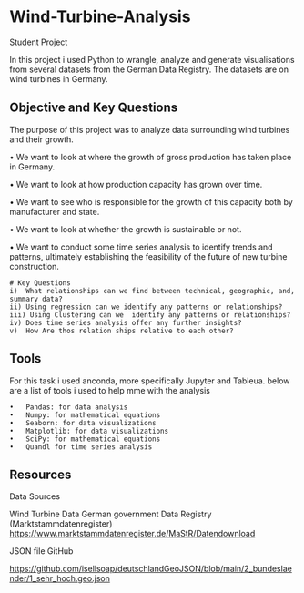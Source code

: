 # Wind-Turbine-Analysis
Student Project

In this project i used Python to wrangle, analyze and generate visualisations from several datasets from the German Data Registry.
The datasets are on wind turbines in Germany.


## Objective and Key Questions
The purpose of this project was to analyze data surrounding wind turbines and their growth.


•	We want to look at where the growth of gross production has taken place in Germany.

•	We want to look at how production capacity has grown over time.

•	We want to see who is responsible for the growth of this capacity both by manufacturer and state.

• We want to look at whether the growth is sustainable or not.

•	We want to conduct some time series analysis to identify trends and patterns, ultimately establishing the feasibility of the future of new turbine construction.
```
# Key Questions
i)	What relationships can we find between technical, geographic, and, summary data?
ii)	Using regression can we identify any patterns or relationships?
iii) Using Clustering can we  identify any patterns or relationships?
iv)	Does time series analysis offer any further insights?
v)	How Are thos relation ships relative to each other?
```
## Tools

For this task i used anconda, more specifically Jupyter and Tableua.
below are a list of tools i used to help mme with the analysis
```
•	Pandas: for data analysis
•	Numpy: for mathematical equations
•	Seaborn: for data visualizations
•	Matplotlib: for data visualizations
•	SciPy: for mathematical equations
•	Quandl for time series analysis
```

## Resources

Data Sources

Wind Turbine Data 
German government Data Registry (Marktstammdatenregister)
https://www.marktstammdatenregister.de/MaStR/Datendownload 
  
JSON file 
GitHub

https://github.com/isellsoap/deutschlandGeoJSON/blob/main/2_bundeslaender/1_sehr_hoch.geo.json


